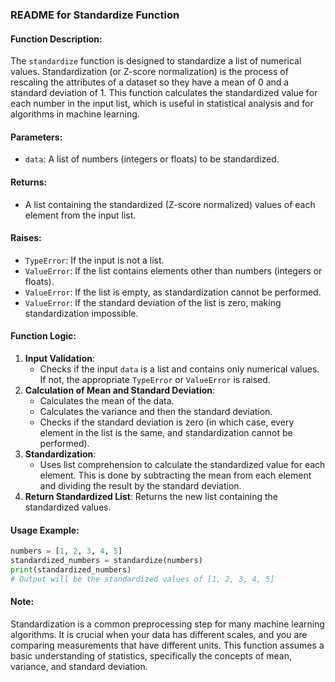 ### README for Standardize Function

#### Function Description:
The `standardize` function is designed to standardize a list of numerical values. Standardization (or Z-score normalization) is the process of rescaling the attributes of a dataset so they have a mean of 0 and a standard deviation of 1. This function calculates the standardized value for each number in the input list, which is useful in statistical analysis and for algorithms in machine learning.

#### Parameters:
- `data`: A list of numbers (integers or floats) to be standardized.

#### Returns:
- A list containing the standardized (Z-score normalized) values of each element from the input list.

#### Raises:
- `TypeError`: If the input is not a list.
- `ValueError`: If the list contains elements other than numbers (integers or floats).
- `ValueError`: If the list is empty, as standardization cannot be performed.
- `ValueError`: If the standard deviation of the list is zero, making standardization impossible.

#### Function Logic:
1. **Input Validation**: 
   - Checks if the input `data` is a list and contains only numerical values. If not, the appropriate `TypeError` or `ValueError` is raised.
2. **Calculation of Mean and Standard Deviation**:
   - Calculates the mean of the data.
   - Calculates the variance and then the standard deviation.
   - Checks if the standard deviation is zero (in which case, every element in the list is the same, and standardization cannot be performed).
3. **Standardization**:
   - Uses list comprehension to calculate the standardized value for each element. This is done by subtracting the mean from each element and dividing the result by the standard deviation.
4. **Return Standardized List**: Returns the new list containing the standardized values.

#### Usage Example:
```python
numbers = [1, 2, 3, 4, 5]
standardized_numbers = standardize(numbers)
print(standardized_numbers)
# Output will be the standardized values of [1, 2, 3, 4, 5]
```

#### Note:
Standardization is a common preprocessing step for many machine learning algorithms. It is crucial when your data has different scales, and you are comparing measurements that have different units. This function assumes a basic understanding of statistics, specifically the concepts of mean, variance, and standard deviation.
